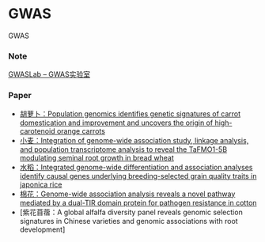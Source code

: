 # GWAS
GWAS

### Note
[GWASLab – GWAS实验室](https://gwaslab.org/category/gwas-%e5%85%a8%e5%9f%ba%e5%9b%a0%e7%bb%84%e5%85%b3%e8%81%94%e5%88%86%e6%9e%90/00-%e7%be%a4%e4%bd%93%e9%81%97%e4%bc%a0%e5%ad%a6%e5%9f%ba%e7%a1%80-population-genetics/)

### Paper
- [胡萝卜：Population genomics identifies genetic signatures of carrot domestication and improvement and uncovers the origin of high-carotenoid orange carrots
](https://www.nature.com/articles/s41477-023-01526-6#Sec1)
- [小麦：Integration of genome-wide association study, linkage analysis, and population transcriptome analysis to reveal the TaFMO1-5B modulating seminal root growth in bread wheat](https://onlinelibrary.wiley.com/doi/full/10.1111/tpj.16432?saml_referrer)
- [水稻：Integrated genome-wide differentiation and association analyses identify causal genes underlying breeding-selected grain quality traits in japonica rice](https://www.sciencedirect.com/science/article/pii/S167420522300254X)
- [棉花：Genome-wide association analysis reveals a novel pathway mediated by a dual-TIR domain protein for pathogen resistance in cotton](https://genomebiology.biomedcentral.com/articles/10.1186/s13059-023-02950-9#Sec17)
- [紫花苜蓿：A global alfalfa diversity panel reveals genomic selection signatures in Chinese varieties and genomic associations with root development]
